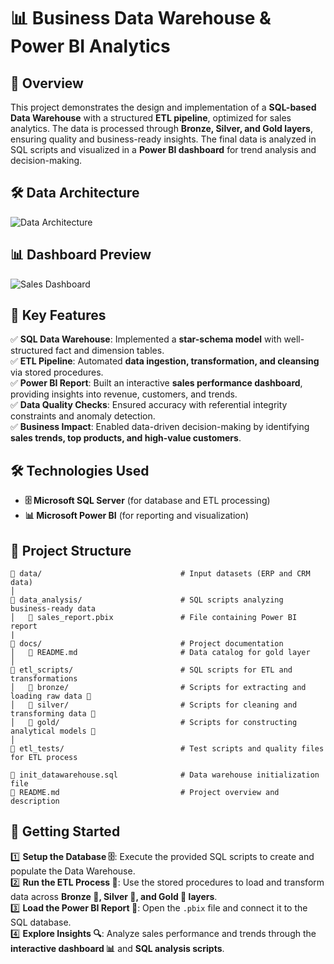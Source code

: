 # **📊 Business Data Warehouse & Power BI Analytics**  

## **📌 Overview**  
This project demonstrates the design and implementation of a **SQL-based Data Warehouse** with a structured **ETL pipeline**, optimized for sales analytics. The data is processed through **Bronze, Silver, and Gold layers**, ensuring quality and business-ready insights. The final data is analyzed in SQL scripts and visualized in a **Power BI dashboard** for trend analysis and decision-making.  

## **🛠️ Data Architecture**  
![Data Architecture](https://github.com/user-attachments/assets/a599e519-f948-400a-bfb7-b4268fa6381c)  

## **📊 Dashboard Preview**  
![Sales Dashboard](https://github.com/user-attachments/assets/52936858-8983-495f-9ad5-43dcbd1994da)  

## **🚀 Key Features**  
✅ **SQL Data Warehouse**: Implemented a **star-schema model** with well-structured fact and dimension tables.  
✅ **ETL Pipeline**: Automated **data ingestion, transformation, and cleansing** via stored procedures.  
✅ **Power BI Report**: Built an interactive **sales performance dashboard**, providing insights into revenue, customers, and trends.  
✅ **Data Quality Checks**: Ensured accuracy with referential integrity constraints and anomaly detection.  
✅ **Business Impact**: Enabled data-driven decision-making by identifying **sales trends, top products, and high-value customers**.  

## **🛠️ Technologies Used**  
- **🗄️ Microsoft SQL Server** (for database and ETL processing)  
- **📊 Microsoft Power BI** (for reporting and visualization)  

## **📂 Project Structure**  
```
📁 data/                               # Input datasets (ERP and CRM data)
│
📁 data_analysis/                      # SQL scripts analyzing business-ready data
│   📄 sales_report.pbix               # File containing Power BI report
|
📁 docs/                               # Project documentation
│   📄 README.md                       # Data catalog for gold layer
│
📁 etl_scripts/                        # SQL scripts for ETL and transformations
│   📁 bronze/                         # Scripts for extracting and loading raw data 🥉
│   📁 silver/                         # Scripts for cleaning and transforming data 🥈
│   📁 gold/                           # Scripts for constructing analytical models 🥇
│
📁 etl_tests/                          # Test scripts and quality files for ETL process

📄 init_datawarehouse.sql              # Data warehouse initialization file
📄 README.md                           # Project overview and description
```

## **🚀 Getting Started**  
1️⃣ **Setup the Database 🗄️**: Execute the provided SQL scripts to create and populate the Data Warehouse.  
2️⃣ **Run the ETL Process 🔄**: Use the stored procedures to load and transform data across **Bronze 🥉, Silver 🥈, and Gold 🥇 layers**.  
3️⃣ **Load the Power BI Report 📂**: Open the `.pbix` file and connect it to the SQL database.  
4️⃣ **Explore Insights 🔍**: Analyze sales performance and trends through the **interactive dashboard 📊** and **SQL analysis scripts**.  
